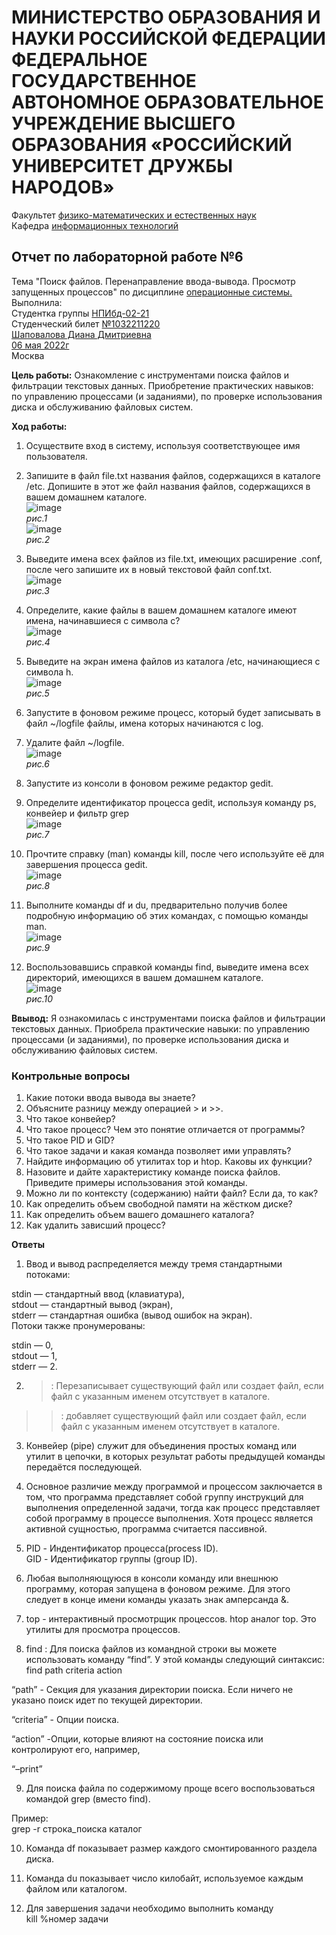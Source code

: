 # **МИНИСТЕРСТВО ОБРАЗОВАНИЯ И НАУКИ РОССИЙСКОЙ ФЕДЕРАЦИИ ФЕДЕРАЛЬНОЕ ГОСУДАРСТВЕННОЕ АВТОНОМНОЕ ОБРАЗОВАТЕЛЬНОЕ УЧРЕЖДЕНИЕ ВЫСШЕГО ОБРАЗОВАНИЯ «РОССИЙСКИЙ УНИВЕРСИТЕТ ДРУЖБЫ НАРОДОВ»**  
Факультет <ins>физико-математических и естественных наук</ins>  
Кафедра <ins>информационных технологий</ins>  
## Отчет по лабораторной работе №6  
Тема "Поиск файлов. Перенаправление ввода-вывода. Просмотр запущенных процессов" по дисциплине <ins>операционные системы.</ins>  
Выполнила:  
Студентка группы <ins>НПИбд-02-21</ins>  
Студенческий билет <ins>№1032211220</ins>  
<ins>Шаповалова Диана Дмитриевна</ins>  
<ins>06 мая 2022г</ins>  
Москва  
  
**Цель работы:** Ознакомление с инструментами поиска файлов и фильтрации текстовых данных. Приобретение практических навыков: по управлению процессами (и заданиями), по проверке использования диска и обслуживанию файловых систем.  
  
**Ход работы:**  
1. Осуществите вход в систему, используя соответствующее имя пользователя.  
2. Запишите в файл file.txt названия файлов, содержащихся в каталоге /etc. Допишите в этот же файл названия файлов, содержащихся в вашем домашнем каталоге.  
![image](https://user-images.githubusercontent.com/104142929/167151945-178d72e8-6afe-4737-b13a-6425b16dd6cb.png)  
*рис.1*  
![image](https://user-images.githubusercontent.com/104142929/167152146-4378bef2-f401-440f-8daa-a255e16eee2a.png)  
*рис.2*  
  
3. Выведите имена всех файлов из file.txt, имеющих расширение .conf, после чего запишите их в новый текстовой файл conf.txt.  
![image](https://user-images.githubusercontent.com/104142929/167152395-9f6417ea-13cb-45de-8b74-774ee1e8eb14.png)  
*рис.3*  
  
4. Определите, какие файлы в вашем домашнем каталоге имеют имена, начинавшиеся с символа c?  
![image](https://user-images.githubusercontent.com/104142929/167152604-a8f03d90-35e8-4947-8a13-e6abf1842eab.png)  
*рис.4*  
  
5. Выведите на экран имена файлов из каталога /etc, начинающиеся с символа h.  
![image](https://user-images.githubusercontent.com/104142929/167152817-1d84cf15-4206-49b0-86ae-bd7f3519688d.png)  
*рис.5*  
  
6. Запустите в фоновом режиме процесс, который будет записывать в файл ~/logfile файлы, имена которых начинаются с log.  
7. Удалите файл ~/logfile.  
![image](https://user-images.githubusercontent.com/104142929/167153041-cccd7c48-d040-4955-a2de-703c0281755a.png)  
*рис.6*  
  
8. Запустите из консоли в фоновом режиме редактор gedit.  
9. Определите идентификатор процесса gedit, используя команду ps, конвейер и фильтр grep  
![image](https://user-images.githubusercontent.com/104142929/167153191-3e75e640-fcd1-48b3-9882-e63f19d61837.png)  
*рис.7*  
  
10. Прочтите справку (man) команды kill, после чего используйте её для завершения процесса gedit.  
![image](https://user-images.githubusercontent.com/104142929/167153402-74325ac1-651c-4dc3-b61f-8719464c50f1.png)  
*рис.8*  
  
11. Выполните команды df и du, предварительно получив более подробную информацию об этих командах, с помощью команды man.  
![image](https://user-images.githubusercontent.com/104142929/167153554-a041332f-980d-482e-95e9-6ddb73de72b7.png)  
*рис.9*  
  
12. Воспользовавшись справкой команды find, выведите имена всех директорий, имеющихся в вашем домашнем каталоге.  
![image](https://user-images.githubusercontent.com/104142929/167153687-a00d27b6-a34f-493a-8515-b1f6a5c41622.png)  
*рис.10*  
  
**Ввывод:** Я ознакомилась с инструментами поиска файлов и фильтрации текстовых данных. Приобрела практические навыки: по управлению процессами (и заданиями), по проверке использования диска и обслуживанию файловых систем.  
  
  
### **Контрольные вопросы**  
1. Какие потоки ввода вывода вы знаете?  
2. Объясните разницу между операцией > и >>.  
3. Что такое конвейер?  
4. Что такое процесс? Чем это понятие отличается от программы?  
5. Что такое PID и GID?  
6. Что такое задачи и какая команда позволяет ими управлять?  
7. Найдите информацию об утилитах top и htop. Каковы их функции?  
8. Назовите и дайте характеристику команде поиска файлов. Приведите примеры использования этой команды.  
9. Можно ли по контексту (содержанию) найти файл? Если да, то как?  
10. Как определить объем свободной памяти на жёстком диске?  
11. Как определить объем вашего домашнего каталога?  
12. Как удалить зависший процесс?  
  
**Ответы**  
1. Ввод и вывод распределяется между тремя стандартными потоками:  
  
stdin — стандартный ввод (клавиатура),  
stdout — стандартный вывод (экран),  
stderr — стандартная ошибка (вывод ошибок на экран).  
Потоки также пронумерованы:  
  
stdin — 0,  
stdout — 1,  
stderr — 2.  
  
2. > : Перезаписывает существующий файл или создает файл, если файл с указанным именем отсутствует в каталоге.  
>> : добавляет существующий файл или создает файл, если файл с указанным именем отсутствует в каталоге.  
  
3. Конвейер (pipe) служит для объединения простых команд или утилит в цепочки, в которых результат работы предыдущей команды передаётся последующей.  
  
4.  Основное различие между программой и процессом заключается в том, что программа представляет собой группу инструкций для выполнения определенной задачи, тогда как процесс представляет собой программу в процессе выполнения. Хотя процесс является активной сущностью, программа считается пассивной.  
  
5. PID - Индентификатор процесса(process ID).  
GID - Идентификатор группы (group ID).  
  
6. Любая выполняющуюся в консоли команду или внешнюю программу, которая запущена в фоновом режиме. Для этого следует в конце имени команды указать знак амперсанда &.  
  
7. top - интерактивный просмотрщик процессов. htop аналог top. Это утилиты для просмотра процессов.  
  
8. find : Для поиска файлов из командной строки вы можете использовать команду “find”. У этой команды следующий синтаксис:  
find path criteria action  

“path” - Секция для указания директории поиска. Если ничего не указано поиск идет по текущей директории.  
  
“criteria” - Опции поиска.  
  
“action” -Опции, которые влияют на состояние поиска или контролируют его, например,  
  
“–print”  
  
9. Для поиска файла по содержимому проще всего воспользоваться командой grep (вместо find).  
  
Пример:   
grep -r строка_поиска каталог  
  
10. Команда df показывает размер каждого смонтированного раздела диска.  
  
11. Команда du показывает число килобайт, используемое каждым файлом или каталогом.  
  
12. Для завершения задачи необходимо выполнить команду  
kill %номер задачи  


